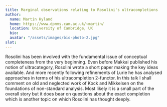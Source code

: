 ```yaml
---
title: Marginal observations relating to Rosolini's ultracompletions 
author: 
  name: Martin Hyland
  home: https://www.dpmms.cam.ac.uk/~martin/
  location: University of Cambridge, UK
  bio: 
  avatar: "/assets/images/bio-photo-2.jpg"
slot:
---
```


Rosolini has been involved with the fundamental issue of conceptual completeness from the very beginning. Even before Makkai published his notion of ultracategory, Rosolini wrote a short paper making the key ideas available. And more recently following refinements of Lurie he has analysed approaches in terms of his ultracompletion 2-functor. In this talk I shall comment on old and neglected work of Kock and Mikkelsen on the foundations of non-standard analysis. Most likely it is a small part of the overall story but it does bear on questions about the exact completion which is another topic on which Rosolini has thought deeply.

